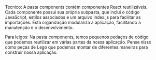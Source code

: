 Técnico:
A pasta components contém componentes React reutilizáveis. Cada componente possui sua própria subpasta, que inclui o código JavaScript, estilos associados e um arquivo index.js para facilitar as importações. Esta organização modulariza a aplicação, facilitando a manutenção e o desenvolvimento.

Para leigos:
Na pasta components, temos pequenos pedaços de código que podemos reutilizar em várias partes da nossa aplicação. Pense nisso como peças de Lego que podemos montar de diferentes maneiras para construir nossa aplicação.